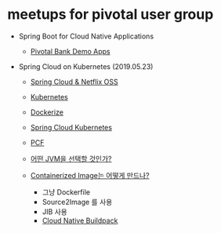# meetups for pivotal user group


- Spring Boot for Cloud Native Applications
  - [Pivotal Bank Demo Apps](https://github.com/jupilhwang/pivotal-bank-demo-kr/Readme.md)


- Spring Cloud on Kubernetes (2019.05.23)
  - [Spring Cloud & Netflix OSS](spring-cloud-kubernetes/spring-cloud.md)
  - [Kubernetes](spring-cloud-kubernetes/kubernetes.md)
  - [Dockerize](spring-cloud-kubernetes/dockerize.md)
  - [Spring Cloud Kubernetes](spring-cloud-kubernetes/msa.md)
  - [PCF](pcf.md)


  - [어떤 JVM을 선택할 것인가?](JDK.md)
  - [Containerized Image는 어떻게 만드나?](spring-cloud-kubernetes/dockerize.md)
    - 그냥 Dockerfile
    - Source2Image 를 사용
    - JIB 사용
    - [Cloud Native Buildpack](cloud-native-buildpack.md)


